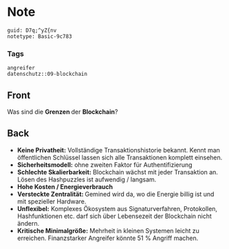 # Note
```
guid: D7q;^yZ{nv
notetype: Basic-9c783
```

### Tags
```
angreifer
datenschutz::09-blockchain
```

## Front
Was sind die <b>Grenzen </b>der <b>Blockchain</b>?

## Back
<ul><li><b>Keine Privatheit:</b> Vollständige Transaktionshistorie bekannt. Kennt man öffentlichen Schlüssel lassen sich alle Transaktionen komplett einsehen.</li><li><b>Sicherheitsmodell:</b> ohne zweiten Faktor für Authentifizierung</li><li><b>Schlechte Skalierbarkeit:</b> Blockchain wächst mit jeder Transaktion an. Lösen des Hashpuzzles ist aufwendig / langsam.</li><li><b>Hohe Kosten / Energieverbrauch</b></li><li><b>Versteckte Zentralität: </b>Gemined wird da, wo die Energie billig ist und mit spezieller Hardware.</li><li><b>Unflexibel:</b> Komplexes Ökosystem aus Signaturverfahren, Protokollen, Hashfunktionen etc. darf sich über Lebensezeit der Blockchain nicht ändern.</li><li><b>Kritische Minimalgröße:</b> Mehrheit in kleinen Systemen leicht zu erreichen. Finanzstarker Angreifer könnte 51 % Angriff machen. </li></ul>
